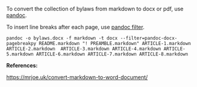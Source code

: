 To convert the collection of bylaws from markdown to docx or pdf, use [pandoc](https://pandoc.org). 

To insert line breaks after each page, use [pandoc filter](https://pypi.org/project/pandoc-docx-pagebreak/).

	pandoc -o bylaws.docx -f markdown -t docx --filter=pandoc-docx-pagebreakpy README.markdown "! PREAMBLE.markdown" ARTICLE-1.markdown ARTICLE-2.markdown  ARTICLE-3.markdown ARTICLE-4.markdown ARTICLE-5.markdown ARTICLE-6.markdown ARTICLE-7.markdown ARTICLE-8.markdown

**References:**

https://mrjoe.uk/convert-markdown-to-word-document/